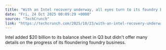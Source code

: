 ```yaml
---
title: "With an Intel recovery underway, all eyes turn to its foundry business"
date: "Fri, 24 Oct 2025 00:09:29 +0000"
source: "TechCrunch"
link: "https://techcrunch.com/2025/10/23/with-an-intel-recovery-underway-all-eyes-turn-to-its-foundry-business/"
---
```


Intel added $20 billion to its balance sheet in Q3 but didn't offer many details on the progress of its floundering foundry business.
